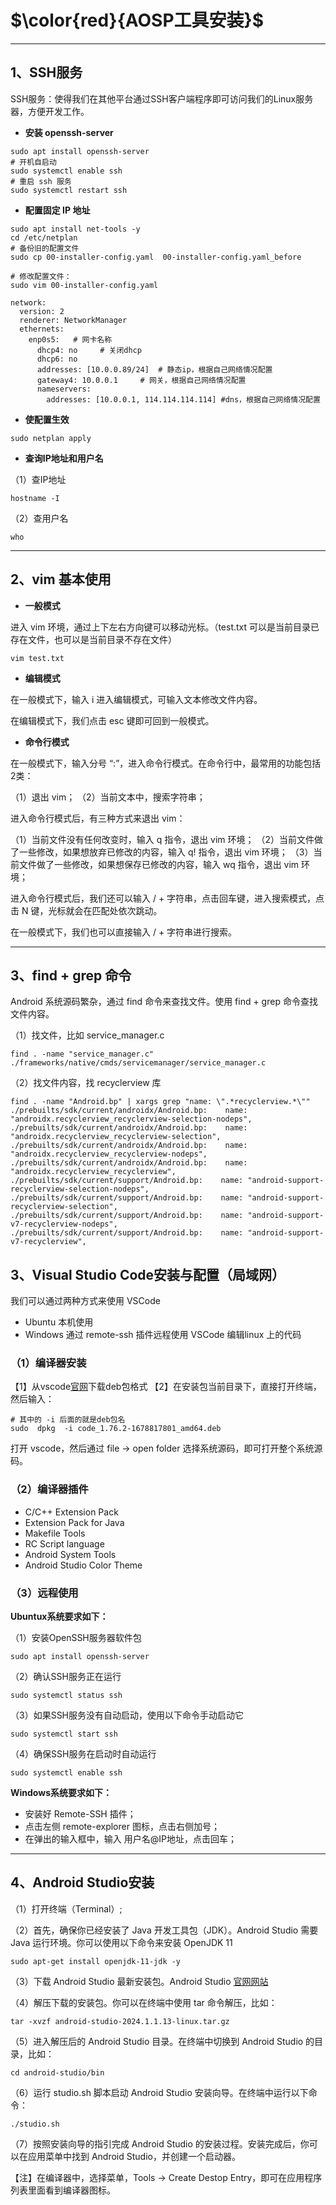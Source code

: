 # **$\color{red}{AOSP工具安装}$**

------

## 1、SSH服务

SSH服务：使得我们在其他平台通过SSH客户端程序即可访问我们的Linux服务器，方便开发工作。

- **安装 openssh-server**

```ubuntu
sudo apt install openssh-server
# 开机自启动
sudo systemctl enable ssh
# 重启 ssh 服务
sudo systemctl restart ssh
```

- **配置固定 IP 地址**

```ubuntu
sudo apt install net-tools -y
cd /etc/netplan
# 备份旧的配置文件
sudo cp 00-installer-config.yaml  00-installer-config.yaml_before
```

```ubuntu
# 修改配置文件：
sudo vim 00-installer-config.yaml

network:
  version: 2
  renderer: NetworkManager
  ethernets:
    enp0s5:   # 网卡名称
      dhcp4: no     # 关闭dhcp
      dhcp6: no
      addresses: [10.0.0.89/24]  # 静态ip，根据自己网络情况配置
      gateway4: 10.0.0.1     # 网关，根据自己网络情况配置
      nameservers:
        addresses: [10.0.0.1, 114.114.114.114] #dns，根据自己网络情况配置
```

- **使配置生效**

```ubuntu
sudo netplan apply
```

- **查询IP地址和用户名**

（1）查IP地址

```ubuntu
hostname -I
```

（2）查用户名

```ubuntu
who
```

------

## 2、vim 基本使用

- **一般模式**

进入 vim 环境，通过上下左右方向键可以移动光标。（test.txt 可以是当前目录已存在文件，也可以是当前目录不存在文件）

```ubuntu
vim test.txt
```

- **编辑模式**

在一般模式下，输入 i 进入编辑模式，可输入文本修改文件内容。

在编辑模式下，我们点击 esc 键即可回到一般模式。

- **命令行模式**

在一般模式下，输入分号 “:”，进入命令行模式。在命令行中，最常用的功能包括2类：

（1）退出 vim；
（2）当前文本中，搜索字符串；

进入命令行模式后，有三种方式来退出 vim：

（1）当前文件没有任何改变时，输入 q 指令，退出 vim 环境；
（2）当前文件做了一些修改，如果想放弃已修改的内容，输入 q! 指令，退出 vim 环境；
（3）当前文件做了一些修改，如果想保存已修改的内容，输入 wq 指令，退出 vim 环境；

进入命令行模式后，我们还可以输入 / + 字符串，点击回车键，进入搜索模式，点击 N 键，光标就会在匹配处依次跳动。

在一般模式下，我们也可以直接输入 / + 字符串进行搜索。

------

## 3、find + grep 命令

Android 系统源码繁杂，通过 find 命令来查找文件。使用 find + grep 命令查找文件内容。

（1）找文件，比如 service_manager.c

```ubuntu
find . -name "service_manager.c"
./frameworks/native/cmds/servicemanager/service_manager.c
```

（2）找文件内容，找 recyclerview 库

```ubuntu
find . -name "Android.bp" | xargs grep "name: \".*recyclerview.*\""
./prebuilts/sdk/current/androidx/Android.bp:    name: "androidx.recyclerview_recyclerview-selection-nodeps",
./prebuilts/sdk/current/androidx/Android.bp:    name: "androidx.recyclerview_recyclerview-selection",
./prebuilts/sdk/current/androidx/Android.bp:    name: "androidx.recyclerview_recyclerview-nodeps",
./prebuilts/sdk/current/androidx/Android.bp:    name: "androidx.recyclerview_recyclerview",
./prebuilts/sdk/current/support/Android.bp:    name: "android-support-recyclerview-selection-nodeps",
./prebuilts/sdk/current/support/Android.bp:    name: "android-support-recyclerview-selection",
./prebuilts/sdk/current/support/Android.bp:    name: "android-support-v7-recyclerview-nodeps",
./prebuilts/sdk/current/support/Android.bp:    name: "android-support-v7-recyclerview",
```

## 3、Visual Studio Code安装与配置（局域网）

我们可以通过两种方式来使用 VSCode

- Ubuntu 本机使用
- Windows 通过 remote-ssh 插件远程使用 VSCode 编辑linux 上的代码


### （1）编译器安装

【1】从vscode[官网](https://code.visualstudio.com/docs?dv=linux64)下载deb包格式
【2】在安装包当前目录下，直接打开终端，然后输入：

```ubuntu
# 其中的 -i 后面的就是deb包名
sudo  dpkg  -i code_1.76.2-1678817801_amd64.deb
```

打开 vscode，然后通过 file -> open folder 选择系统源码，即可打开整个系统源码。

### （2）编译器插件

- C/C++ Extension Pack
- Extension Pack for Java
- Makefile Tools
- RC Script language
- Android System Tools
- Android Studio Color Theme

### （3）远程使用

**Ubuntux系统要求如下：**

（1）安装OpenSSH服务器软件包

```ubuntu
sudo apt install openssh-server
```

（2）确认SSH服务正在运行

```ubuntu
sudo systemctl status ssh
```

（3）如果SSH服务没有自动启动，使用以下命令手动启动它

```ubuntu
sudo systemctl start ssh
```

（4）确保SSH服务在启动时自动运行

```ubuntu
sudo systemctl enable ssh
```

**Windows系统要求如下：**

- 安装好 Remote-SSH 插件；
- 点击左侧 remote-explorer 图标，点击右侧加号；
- 在弹出的输入框中，输入 用户名@IP地址，点击回车；

------

## 4、Android Studio安装

（1）打开终端（Terminal）;

（2）首先，确保你已经安装了 Java 开发工具包（JDK）。Android Studio 需要 Java 运行环境。你可以使用以下命令来安装 OpenJDK 11

```ubuntu
sudo apt-get install openjdk-11-jdk -y
```

（3）下载 Android Studio 最新安装包。Android Studio [官网网站](https://developer.android.com/studio)


（4）解压下载的安装包。你可以在终端中使用 tar 命令解压，比如：

```ubuntu
tar -xvzf android-studio-2024.1.1.13-linux.tar.gz
```

（5）进入解压后的 Android Studio 目录。在终端中切换到 Android Studio 的目录，比如：

```ubuntu
cd android-studio/bin
```

（6）运行 studio.sh 脚本启动 Android Studio 安装向导。在终端中运行以下命令：

```ubuntu
./studio.sh
```

（7）按照安装向导的指引完成 Android Studio 的安装过程。安装完成后，你可以在应用菜单中找到 Android Studio，并创建一个启动器。

【注】在编译器中，选择菜单，Tools -> Create Destop Entry，即可在应用程序列表里面看到编译器图标。